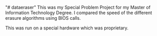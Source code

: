 "# dataeraser" 
This was my Special Problem Project for my Master of Information Technology Degree. I compared the speed of the different erasure algorithms using BIOS calls.

This was run on a special hardware which was proprietary.